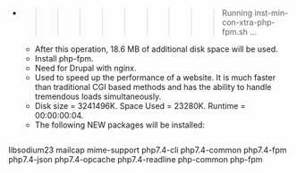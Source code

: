 * >>>>>>>>> Running inst-min-con-xtra-php-fpm.sh ...
  * After this operation, 18.6 MB of additional disk space will be used.
  * Install php-fpm.
  * Need for Drupal with nginx.
  * Used to speed up the performance of a website. It is much faster than traditional CGI based methods and has the ability to handle tremendous loads simultaneously.
  * Disk size = 3241496K. Space Used = 23280K. Runtime = 00:00:00:04.
  * The following NEW packages will be installed:
  ```bash
libsodium23 mailcap mime-support php7.4-cli php7.4-common
php7.4-fpm php7.4-json php7.4-opcache php7.4-readline php-common
php-fpm
  ```
